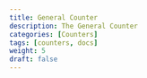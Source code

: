 ```yaml
---
title: General Counter
description: The General Counter
categories: [Counters]
tags: [counters, docs]
weight: 5
draft: false
---
```

